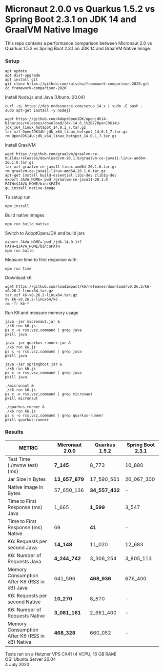 # Micronaut 2.0.0  vs Quarkus 1.5.2 vs Spring Boot 2.3.1 on JDK 14 and GraalVM Native Image

This repo contains a performance comparison between Micronaut 2.0 vs Quarkus 1.5.2 vs Spring Boot 2.3.1 on JDK 14 and GraalVM Native Image.    

### Setup

```
apt update
apt dist-upgrade
apt install git
git clone https://github.com/ralscha/framework-comparison-2020.git
cd framework-comparison-2020
```

Install Node.js and Java (Ubuntu 20.04)

```
curl -sL https://deb.nodesource.com/setup_14.x | sudo -E bash -
sudo apt-get install -y nodejs

wget https://github.com/AdoptOpenJDK/openjdk14-binaries/releases/download/jdk-14.0.1%2B7/OpenJDK14U-jdk_x64_linux_hotspot_14.0.1_7.tar.gz
tar xzf OpenJDK14U-jdk_x64_linux_hotspot_14.0.1_7.tar.gz
rm OpenJDK14U-jdk_x64_linux_hotspot_14.0.1_7.tar.gz
```


Install GraalVM
```
wget https://github.com/graalvm/graalvm-ce-builds/releases/download/vm-20.1.0/graalvm-ce-java11-linux-amd64-20.1.0.tar.gz
tar xzf graalvm-ce-java11-linux-amd64-20.1.0.tar.gz
rm graalvm-ce-java11-linux-amd64-20.1.0.tar.gz
apt-get install build-essential libz-dev zlib1g-dev
export JAVA_HOME=`pwd`/graalvm-ce-java11-20.1.0
PATH=$JAVA_HOME/bin:$PATH
gu install native-image
```


To setup run
```
npm install
``` 

Build native images
```
npm run build_native
```


Switch to AdoptOpenJDK and build jars
```
export JAVA_HOME=`pwd`/jdk-14.0.1+7
PATH=$JAVA_HOME/bin:$PATH
npm run build
```

Measure time to first response with:
```
npm run time
```

Download k6
```
wget https://github.com/loadimpact/k6/releases/download/v0.26.2/k6-v0.26.2-linux64.tar.gz
tar xzf k6-v0.26.2-linux64.tar.gz
mv k6-v0.26.2-linux64/k6 .
rm -fr k6-*
```

Run K6 and measure memory usage

```
java -jar micronaut.jar &
./k6 run k6.js
ps x -o rss,vsz,command | grep java
pkill java

java -jar quarkus-runner.jar &
./k6 run k6.js
ps x -o rss,vsz,command | grep java
pkill java

java -jar springboot.jar &
./k6 run k6.js
ps x -o rss,vsz,command | grep java
pkill java

./micronaut &
./k6 run k6.js
ps x -o rss,vsz,command | grep micronaut
pkill micronaut

./quarkus-runner &
./k6 run k6.js
ps x -o rss,vsz,command | grep quarkus-runner
pkill quarkus-runner
```


### Results

| METRIC  | Micronaut 2.0.0  | Quarkus 1.5.2  | Spring Boot 2.3.1  |
|---|---|---|---|
| Test Time (./mvnw test) (ms)   | **7_145**  | 8_773  | 10_880   |
| Jar Size in Bytes    | **13_657_879**  | 17_590_561  | 20_067_300  |
| Native Image in Bytes |  57_650_136 | **34_557_432** | - |
| Time to First Response (ms) Java   |  1_665  | **1_599**  | 3_547 |
| Time to First Response (ms) Native   | 69   |  **41**  | - |
| K6: Requests per second Java   | **14_148**  | 11_020  | 12_683  |
| K6: Number of Requests Java   | **4_244_742**   | 3_306_254  | 3_805_113  |   
| Memory Consumption After K6 (RSS in kB) Java  | 641_596  | **468_936** | 676_400 |
| K6: Requests per second Native   | **10_270** |  8_870 | -  |
| K6: Number of Requests Native   | **3_081_161**  | 2_661_400  | - |
| Memory Consumption After K6 (RSS in kB) Native  | **468_328**  | 660_052  | - |


Tests ran on a Hetzner VPS CX41 (4 VCPU, 16 GB RAM)      
OS: Ubuntu Server 20.04     
4 July 2020





